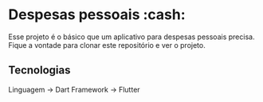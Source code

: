 # Despesas pessoais :cash:

Esse projeto é o básico que um aplicativo para despesas pessoais precisa.
Fique a vontade para clonar este repositório e ver o projeto.

## Tecnologias
  Linguagem -> Dart
  Framework -> Flutter
  
